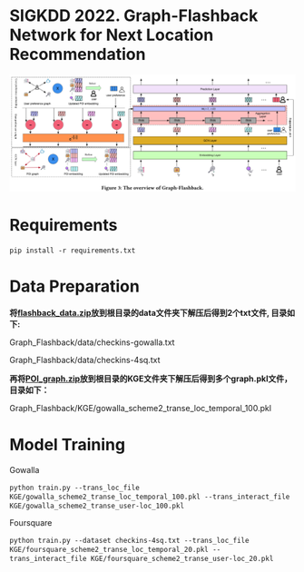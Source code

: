 # SIGKDD 2022. Graph-Flashback Network for Next Location Recommendation
![image](data/framework.PNG)
# Requirements
```
pip install -r requirements.txt
```

# Data Preparation

**将[flashback_data.zip](https://drive.google.com/file/d/1QXdpp0_QesJo7NZdhvoafg4MlpI_Bx-O/view?usp=sharing)放到根目录的data文件夹下解压后得到2个txt文件, 目录如下:**

Graph_Flashback/data/checkins-gowalla.txt

Graph_Flashback/data/checkins-4sq.txt

<!-- https://drive.google.com/file/d/1ST6GQidWVlR6yQle38MfPUSUc29t9xIT/view?usp=sharing -->

**再将[POI_graph.zip](https://drive.google.com/file/d/12N9-UXPYrd4BhIlnh1B60RoV3HL5VGeJ/view?usp=sharing)放到根目录的KGE文件夹下解压后得到多个graph.pkl文件，目录如下：**

Graph_Flashback/KGE/gowalla_scheme2_transe_loc_temporal_100.pkl

<!-- 再将poi_graph.zip放到根目录的KGE文件夹下解压后得到36个graph.pkl文件，目录如下：

Graph_Flashback/KGE/gowalla_scheme1_transh_loc_temporal_20.pkl -->


<!--https://drive.google.com/file/d/14l-LzoD-T3y3SAP_GU05SKAeGob6uZrX/view?usp=sharing 

下载user_loc_graph.tar

**将user_loc_graph.tar放到根目录的KGE文件夹下解压，目录如下：**

Graph_Flashback/KGE/gowalla_scheme2_transe_user-loc_50.pkl-->

# Model Training

Gowalla
```
python train.py --trans_loc_file KGE/gowalla_scheme2_transe_loc_temporal_100.pkl --trans_interact_file KGE/gowalla_scheme2_transe_user-loc_100.pkl
```

Foursquare
```
python train.py --dataset checkins-4sq.txt --trans_loc_file KGE/foursquare_scheme2_transe_loc_temporal_20.pkl --trans_interact_file KGE/foursquare_scheme2_transe_user-loc_20.pkl
```
<!-- ### Citing FOGS
If you use our method as baseline, please kindly cite our IJCAI 2022 paper the using following BibTeX entry. -->
